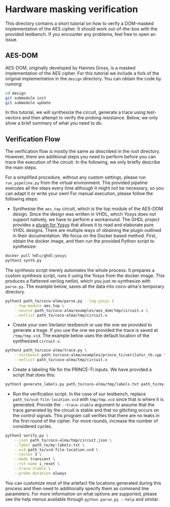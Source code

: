 # Hardware masking verification

This directory contains a short tutorial on how to verify a DOM-masked implementation of the AES cipher.
It should work out-of-the-box with the provided testbench. If you encounter any problems, feel free to open an issue.

## AES-DOM

AES-DOM, originally developed by Hannes Gross, is a masked implementation of the AES cipher. For this tutorial we include a fork of the original implementation in the `design` directory.
You can obtain the code by running:
```bash
cd design
git submodule init
git submodule update
```
In this tutorial, we will synthesize the circuit, generate a trace using test-vectors and then attempt to verify the probing resistance. Below, we only show a brief summary of what you need to do.

## Verification Flow

The verification flow is mostly the same as described in the root directory. However, there are additional steps
you need to perform before you can trace the execution of the circuit. In the following, we only briefly describe
the main steps.

For a simplified procedure, without any custom settings, please run `run_pipeline.py` from the virtual environment. The provided pipeline executes all the steps every time although it might not be necessary, so you can adapt it or write your own! For manual execution, please follow the following steps:

* Synthesise the `aes_top` circuit, which is the top module of the AES-DOM design. 
  Since the design was written in VHDL, which Yosys does not support natively, we have to perform a workaround. The GHDL project provides a [plugin for Yosys](https://github.com/ghdl/ghdl-yosys-plugin) that allows it to read and elaborate pure VHDL designs.
  There are multiple ways of obtaining the plugin outlined in their documentation. 
  We focus on the Docker based method. First, obtain the docker image, and then run the provided Python script to synthesize:

```bash
docker pull hdlc/ghdl:yosys
python3 synth.py
```
  The synthesis script merely automates the whole process. It prepares a custom synthesis script, runs it using the Yosys from the docker image.
  This produces a flattened verilog netlist, which you just re-synthesize with `parse.py`. The example below, saves all the data into coco-alma's temporary directory.
```bash
python3 path_to/coco-alma/parse.py --log-yosys \
    --top-module aes_top \
    --source path_to/coco-alma/examples/aes_dom/tmp/circuit.v \
    --netlist path_to/coco-alma/tmp/circuit.v
```

* Create your own Verilator testbench or use the one we provided to generate a trage. If you use the one we provided the trace is saved at `/tmp/tmp.vcd`. The example below uses the default location of the synthesized `circuit.v`.
```bash
python3 path_to/coco-alma/trace.py \
    --testbench path_to/coco-alma/examples/prince_ti/verilator_tb.cpp \
    --netlist path_to/coco-alma/tmp/circuit.v
```
* Create a labeling file for the PRINCE-TI inputs. We have provided a script that does this:
```bash
python3 generate_labels.py path_to/coco-alma/tmp/labels.txt path_to/my-labels.txt
```
* Run the verification script. In the case of our testbench, replace `path_to/vcd-file-location.vcd` with `tmp/tmp.vcd` since that is where it is generated. Provide the `--trace-stable` argument to assume that the trace generated by the circuit is stable and that no glitching occurs on the control signals. This program call verifies that there are no leaks in the first round of the cipher. For more rounds, increase the number of considered cycles.
```bash
python3 verify.py \
    --json path_to/coco-alma/tmp/circuit.json \
    --label path_to/my-labels.txt \
    --vcd path_to/vcd-file-location.vcd \
    --cycles 3 \
    --mode transient \
    --rst-name i_reset \
    --trace-stable \
    --probe-duration always
```

You can customize most of the artefact file locations generated during this process and then need to
additionally specify them as command line parameters. For more information on what options are supported,
please see the help menus available through `python parse.py --help` and similar.
